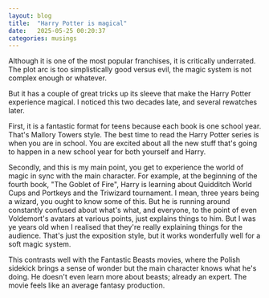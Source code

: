 ```yaml
---
layout: blog
title:  "Harry Potter is magical"
date:   2025-05-25 00:20:37
categories: musings
---
```


Although it is one of the most popular franchises, it is critically underrated. The plot arc is too simplistically good versus evil, the magic system is not complex enough or whatever.

But it has a couple of great tricks up its sleeve that make the Harry Potter experience magical. I noticed this two decades late, and several rewatches later.

First, it is a fantastic format for teens because each book is one school year. That's Mallory Towers style. The best time to read the Harry Potter series is when you are in school. You are excited about all the new stuff that's going to happen in a new school year for both yourself and Harry.

Secondly, and this is my main point, you get to experience the world of magic in sync with the main character. For example, at the beginning of the fourth book, "The Goblet of Fire", Harry is learning about Quidditch World Cups and Portkeys and the Triwizard tournament. I mean, three years being a wizard, you ought to know some of this. But he is running around constantly confused about what's what, and everyone, to the point of even Voldemort's avatars at various points, just explains things to him. But I was ye years old when I realised that they're really explaining things for the audience. That's just the exposition style, but it works wonderfully well for a soft magic system.

This contrasts well with the Fantastic Beasts movies, where the Polish sidekick brings a sense of wonder but the main character knows what he's doing. He doesn't even learn more about beasts; already an expert. The movie feels like an average fantasy production.
